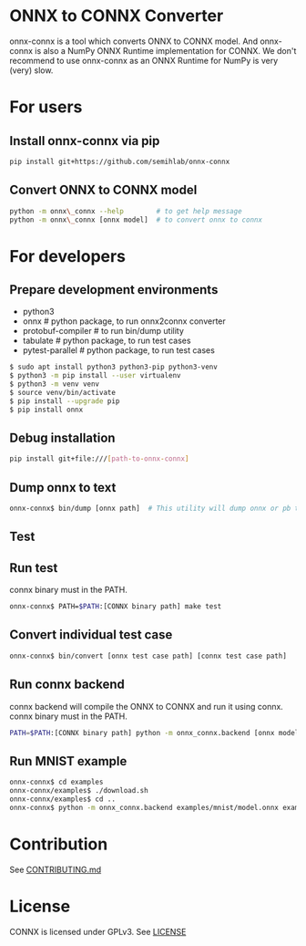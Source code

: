 # ONNX to CONNX Converter
onnx-connx is a tool which converts ONNX to CONNX model. 
And onnx-connx is also a NumPy ONNX Runtime implementation for CONNX.
We don't recommend to use onnx-connx as an ONNX Runtime for NumPy is very (very) slow. 

# For users
## Install onnx-connx via pip
```sh
pip install git+https://github.com/semihlab/onnx-connx
```

## Convert ONNX to CONNX model
```sh
python -m onnx\_connx --help        # to get help message
python -m onnx\_connx [onnx model]  # to convert onnx to connx
```

# For developers
## Prepare development environments
 * python3
 * onnx               # python package, to run onnx2connx converter
 * protobuf-compiler  # to run bin/dump utility
 * tabulate           # python package, to run test cases
 * pytest-parallel    # python package, to run test cases

```sh
$ sudo apt install python3 python3-pip python3-venv
$ python3 -m pip install --user virtualenv
$ python3 -m venv venv
$ source venv/bin/activate
$ pip install --upgrade pip
$ pip install onnx
```
## Debug installation
```sh
pip install git+file:///[path-to-onnx-connx]
```

## Dump onnx to text
```sh
onnx-connx$ bin/dump [onnx path]  # This utility will dump onnx or pb to text using protoc
```

## Test
## Run test 
connx binary must in the PATH.

```sh
onnx-connx$ PATH=$PATH:[CONNX binary path] make test
```

## Convert individual test case
```sh
onnx-connx$ bin/convert [onnx test case path] [connx test case path]
```

## Run connx backend
connx backend will compile the ONNX to CONNX and run it using connx.
connx binary must in the PATH.

```sh
PATH=$PATH:[CONNX binary path] python -m onnx_connx.backend [onnx model] [[input tensor] ...]
```

## Run MNIST example
```sh
onnx-connx$ cd examples
onnx-connx/examples$ ./download.sh
onnx-connx/examples$ cd ..
onnx-connx$ python -m onnx_connx.backend examples/mnist/model.onnx examples/mnist/input_0.pb
```

# Contribution
See [CONTRIBUTING.md](CONTRIBUTING.md)

# License
CONNX is licensed under GPLv3. See [LICENSE](LICENSE)
